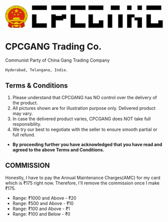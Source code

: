 ![CPCGANG](Assets/cpcgang.svg.png) 

# CPCGANG Trading Co.
Communist Party of China Gang Trading Company

```
Hyderabad, Telangana, India.
```
## Terms & Conditions
1) Please understand that CPCGANG has NO control over the delivery of the product.
2) All pictures shown are for illustration purpose only. Delivered product may vary.
3) In case the delivered product varies, CPCGANG does NOT take full responsibility. 
4) We try our best to negotiate with the seller to ensure smooth partial or full refund. 

* **By proceeding further you have acknowledged that you have read and agreed to the above Terms and Conditions.**

## COMMISSION
Honestly, I have to pay the Annual Maintenance Charges(AMC) for my card which is ₹175 right now. Therefore, I'll remove the commission once I make ₹175. 

* Range: ₹1000 and Above - ₹20
* Range: ₹500 and Above - ₹10
* Range: ₹100 and Above - ₹1
* Range: ₹100 and Below - ₹0



